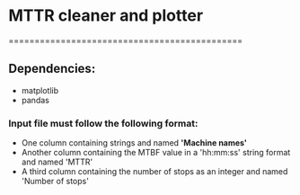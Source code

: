 
<h1>MTTR cleaner and plotter</h1>

=============================================

<h2>Dependencies:</h2>

<ul>
  <li>matplotlib</li>
  <li>pandas</li>
</ul>

<h3>Input file must follow the following format:</h3>
<ul>
  <li>One column containing strings and named <b>'Machine names'</b></li>
  <li>Another column containing the MTBF value in a 'hh:mm:ss' string format and named 'MTTR'</li>
  <li>A third column containing the number of stops as an integer and named 'Number of stops'</li>
</ul>
